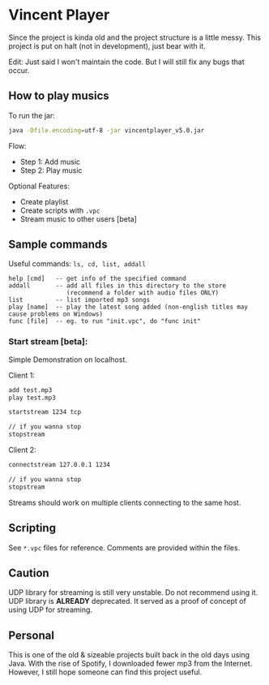 # Vincent Player
Since the project is kinda old and the project structure is a little messy. 
This project is put on halt (not in development), just bear with it.

Edit: Just said I won't maintain the code. But I will still fix any bugs that occur.

## How to play musics
To run the jar:
```sh
java -Dfile.encoding=utf-8 -jar vincentplayer_v5.0.jar
```

Flow: 
- Step 1: Add music
- Step 2: Play music

Optional Features:
- Create playlist
- Create scripts with `.vpc`
- Stream music to other users [beta]

## Sample commands
Useful commands: `ls, cd, list, addall`

```
help [cmd]   -- get info of the specified command
addall       -- add all files in this directory to the store 
                (recommend a folder with audio files ONLY)
list         -- list imported mp3 songs
play [name]  -- play the latest song added (non-english titles may cause problems on Windows)
func [file]  -- eg. to run "init.vpc", do "func init"
```

### Start stream [beta]:
Simple Demonstration on localhost. 

Client 1:
```sh
add test.mp3
play test.mp3

startstream 1234 tcp

// if you wanna stop
stopstream
```

Client 2:
```sh
connectstream 127.0.0.1 1234

// if you wanna stop
stopstream
```

Streams should work on multiple clients connecting to the same host.

## Scripting
See `*.vpc` files for reference. Comments are provided within the files.

## Caution
UDP library for streaming is still very unstable. Do not recommend using it.
UDP library is **ALREADY** deprecated. It served as a proof of concept of using
UDP for streaming.

## Personal
This is one of the old & sizeable projects built back in the old days using Java.
With the rise of Spotify, I downloaded fewer mp3 from the Internet. However, I still 
hope someone can find this project useful.